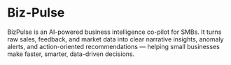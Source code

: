 # Biz-Pulse
BizPulse is an AI-powered business intelligence co-pilot for SMBs.   It turns raw sales, feedback, and market data into clear narrative insights, anomaly alerts, and action-oriented recommendations — helping small businesses make faster, smarter, data-driven decisions.
